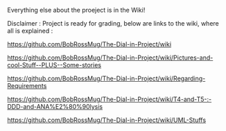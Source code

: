 


Everything else about the proeject is in the Wiki!

Disclaimer : Project is ready for grading, below are links to the wiki, where all is explained : 


https://github.com/BobRossMug/The-Dial-in-Project/wiki

https://github.com/BobRossMug/The-Dial-in-Project/wiki/Pictures-and-cool-Stuff--PLUS--Some-stories

https://github.com/BobRossMug/The-Dial-in-Project/wiki/Regarding-Requirements

https://github.com/BobRossMug/The-Dial-in-Project/wiki/T4-and-T5-:-DDD-and-ANA%E2%80%90lysis

https://github.com/BobRossMug/The-Dial-in-Project/wiki/UML-Stuffs


